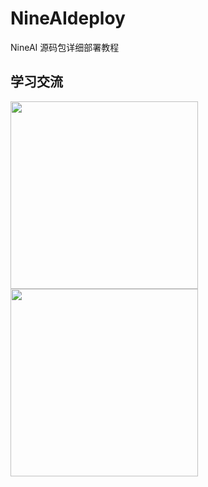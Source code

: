 # NineAIdeploy
NineAI 源码包详细部署教程

## 学习交流

<img src="https://github.com/feifei985/NineAIdeploy/blob/main/assets/weixin/qun.JPG?raw=true" width="300">

<img src="https://github.com/feifei985/NineAIdeploy/blob/main/assets/weixin/qun.JPG?raw=true" width="300">